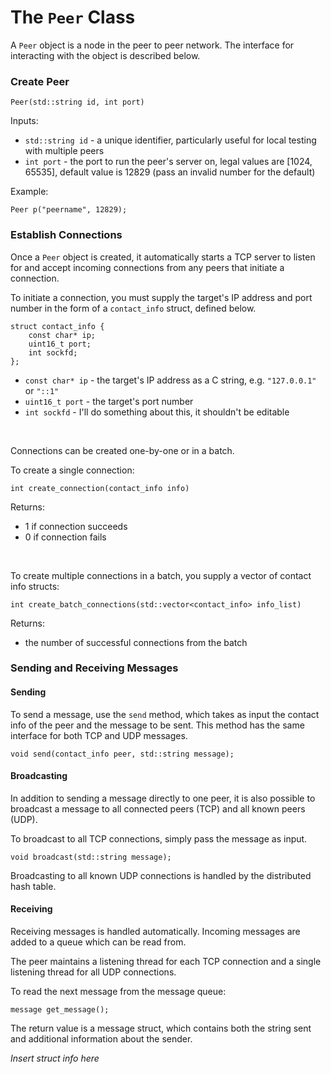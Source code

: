 # The `Peer` Class

A `Peer` object is a node in the peer to peer network.
The interface for interacting with the object is described below.

### Create Peer

`Peer(std::string id, int port)`

Inputs:

- `std::string id` - a unique identifier, particularly useful for local testing with multiple peers
- `int port` - the port to run the peer's server on, legal values are [1024, 65535], default value is 12829 (pass an invalid number for the default)

Example:

`Peer p("peername", 12829);`

### Establish Connections

Once a `Peer` object is created, it automatically starts a TCP server to listen for and accept incoming connections from any peers that initiate a connection.

To initiate a connection, you must supply the target's IP address and port number in the form of a `contact_info` struct, defined below.

```
struct contact_info {
    const char* ip;
    uint16_t port;
    int sockfd;
};
```

- `const char* ip` - the target's IP address as a C string, e.g. `"127.0.0.1"` or `"::1"`
- `uint16_t port` - the target's port number
- `int sockfd` - I'll do something about this, it shouldn't be editable

<br />

Connections can be created one-by-one or in a batch.

To create a single connection:

`int create_connection(contact_info info)`

Returns:
- 1 if connection succeeds
- 0 if connection fails

<br />

To create multiple connections in a batch, you supply a vector of contact info structs:

`int create_batch_connections(std::vector<contact_info> info_list)`

Returns:
- the number of successful connections from the batch

### Sending and Receiving Messages

#### Sending

To send a message, use the `send` method, which takes as input the contact info of the peer and the message to be sent. This method has the same interface for both TCP and UDP messages.

`void send(contact_info peer, std::string message);`

#### Broadcasting
In addition to sending a message directly to one peer, it is also possible to broadcast a message to all connected peers (TCP) and all known peers (UDP).

To broadcast to all TCP connections, simply pass the message as input.

`void broadcast(std::string message);`

Broadcasting to all known UDP connections is handled by the distributed hash table.

#### Receiving
Receiving messages is handled automatically. Incoming messages are added to a queue which can be read from.

The peer maintains a listening thread for each TCP connection and a single listening thread for all UDP connections.

To read the next message from the message queue:

`message get_message();`

The return value is a message struct, which contains both the string sent and additional information about the sender.

*Insert struct info here*